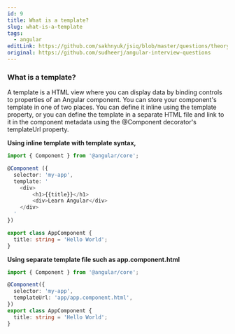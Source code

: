 ```yaml
---
id: 9
title: What is a template?
slug: what-is-a-template
tags:
  - angular
editLink: https://github.com/sakhnyuk/jsiq/blob/master/questions/theory/angular/9.md
original: https://github.com/sudheerj/angular-interview-questions
---
```


### What is a template?

A template is a HTML view where you can display data by binding controls to properties of an Angular component. You can store your component's template in one of two places. You can define it inline using the template property, or you can define the template in a separate HTML file and link to it in the component metadata using the @Component decorator's templateUrl property.

**Using inline template with template syntax,**

```typescript
import { Component } from '@angular/core';

@Component ({
  selector: 'my-app',
  template: '
    <div>
        <h1>{{title}}</h1>
        <div>Learn Angular</div>
    </div>
  '
})

export class AppComponent {
  title: string = 'Hello World';
}
```

**Using separate template file such as app.component.html**

```typescript
import { Component } from '@angular/core';

@Component({
  selector: 'my-app',
  templateUrl: 'app/app.component.html',
})
export class AppComponent {
  title: string = 'Hello World';
}
```